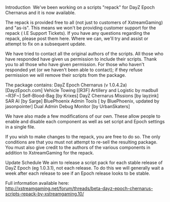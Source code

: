 Introduction
​
We've been working on a scripts "repack" for DayZ Epoch Chernarus and it is now available.

The repack is provided free to all (not just to customers of XstreamGaming) and "as-is". This means we won't be providing customer support for the repack ( I.E Support Tickets). If you have any questions regarding the repack, please post them here. Where we can, we'll try and assist or attempt to fix on a subsequent update.

We have tried to contact all the original authors of the scripts. All those who have responded have given us permission to include their scripts. Thank you to all those who have given permission. For those who haven't responded yet (or we haven't been able to contact); if they refuse permission we will remove their scripts from the package.

The package contains:
DayZ Epoch Chernarus (v 1.0.4.2a) [DayzEpoch.com]
Vehicle Towing [[R3F] Artillery and Logistic by madbull ~R3F~]
Self-Blood-Bag [by Krixes]
DayZ Chernarus Missions [by layzink]
SAR AI [by Sarge]
BluePhoenix Admin Tools [ by BluePhoenix, updated by jasonpointer]
Dual Admin Debug Monitor [by UrbanSkaters]

We have also made a few modifications of our own. These allow people to enable and disable each component as well as set script and Epoch settings in a single file.

If you wish to make changes to the repack, you are free to do so. The only conditions are that you must not attempt to re-sell the resulting package. You must also give credit to the authors of the various components in addition to XstreamGaming for the repack.


Update Schedule
We aim to release a script pack for each stable release of DayZ Epoch (eg 1.0.3.1), not each release. To do this we will generally wait a week after each release to see if an Epoch release looks to be stable.

Full information available here: http://xstreamgaming.net/forum/threads/beta-dayz-epoch-chernarus-scripts-repack-by-xstreamgaming.10/
